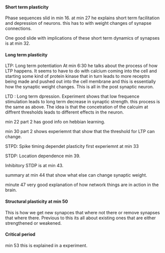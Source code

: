 #### Short term plasticity
Phase sequences slid in min 16. at min 27 he explains short term facilitation and depression of neurons. this has to with weight changes of synapse connections. 

One good slide with implications of these short term dynamics of synapses is at min 32.  

#### Long term plasticity
LTP: Long term potentiation
At min 6:30 he talks about the process of how LTP happens. It seems to have to do with calcium coming into the cell and starting some kind of protein kinase that in turn leads to more receptrs being made and pushed out into the cell membrane and this is essentially how the synaptic weight changes. This is all in the post synaptic neuron.


LTD : Long term dpression. Experiment shows that low frequence stimulation leads to long term decrease in synaptic strength. this process is the same as above. The idea is that the concetration of the calcuim at diffrent thresholds leads to different effects in the neuron. 

min 22 part 2 has good info on hebbian learning.

min 30 part 2 shows experiemnt that show that the threshold for LTP can change. 

STPD: Spike timing dependet plasticity first experiemnt at min 33

STDP: Location dependence min 39.

Inhibitory STDP is at min 43. 

summary at min 44 that show what else can change synaptic weight. 

minute 47 very good explanation of how network things are in action in the brain. 


#### Structural plasticity at min 50
This is how we get new synapces that where not there or remove synapses that where there. Previous to this its all about existing ones that are either strengthened or weakened. 


#### Critical period
min 53 this is explained in a experiment. 
